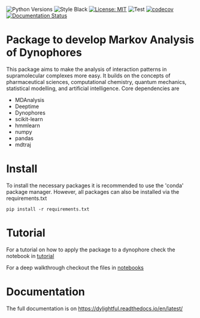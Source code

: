 ![Python Versions](https://img.shields.io/badge/python-3.7%20%7C%203.8%20%7C%203.9%20%7C%20-blue) 
![Style Black](https://warehouse-camo.ingress.cmh1.psfhosted.org/fbfdc7754183ecf079bc71ddeabaf88f6cbc5c00/68747470733a2f2f696d672e736869656c64732e696f2f62616467652f636f64652532307374796c652d626c61636b2d3030303030302e737667) 
[![License: MIT](https://img.shields.io/badge/License-MIT-yellow.svg)](https://opensource.org/licenses/MIT)
![Test](https://github.com/MQSchleich/dylightful/actions/workflows/python-app.yaml/badge.svg?branch=main)
[![codecov](https://codecov.io/gh/simonw/asgi-csrf/branch/main/graph/badge.svg)](https://codecov.io/gh/MQSchleich/dylightful/)
[![Documentation Status](https://readthedocs.org/projects/dylightful/badge/?version=latest)](https://dylightful.readthedocs.io/en/latest/?badge=latest)

# Package to develop Markov Analysis of Dynophores

This package aims to make the analysis of interaction patterns in supramolecular complexes more easy. It builds on the concepts of pharmaceutical sciences, computational chemistry, quantum mechanics, statistical modelling, and artificial intelligence. 
Core dependencies are 

* MDAnalysis
* Deeptime 
* Dynophores
* scikit-learn
* hmmlearn
* numpy 
* pandas
* mdtraj

# Install 

To install the necessary packages it is recommended to use the 'conda' package manager. However, all packages can also be installed via the requirements.txt

```
pip install -r requirements.txt
```

# Tutorial 

For a tutorial on how to apply the package to a dynophore check the notebook in [tutorial](https://github.com/MQSchleich/dylightful/tutorial)

For a deep walkthrough checkout the files in [notebooks](https://github.com/MQSchleich/dylightful/notebooks/)


# Documentation

The full documentation is on https://dylightful.readthedocs.io/en/latest/



